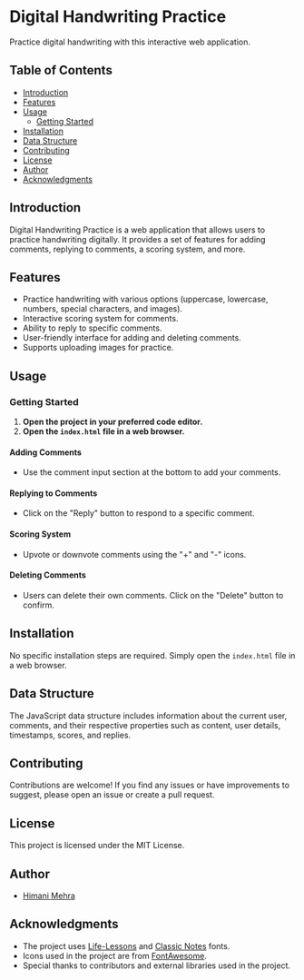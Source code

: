 # Digital Handwriting Practice

Practice digital handwriting with this interactive web application.

## Table of Contents

- [Introduction](#introduction)
- [Features](#features)
- [Usage](#usage)
  - [Getting Started](#getting-started)
- [Installation](#installation)
- [Data Structure](#data-structure)
- [Contributing](#contributing)
- [License](#license)
- [Author](#author)
- [Acknowledgments](#acknowledgments)

## Introduction

Digital Handwriting Practice is a web application that allows users to practice handwriting digitally. It provides a set of features for adding comments, replying to comments, a scoring system, and more.

## Features

- Practice handwriting with various options (uppercase, lowercase, numbers, special characters, and images).
- Interactive scoring system for comments.
- Ability to reply to specific comments.
- User-friendly interface for adding and deleting comments.
- Supports uploading images for practice.

## Usage

### Getting Started

1. **Open the project in your preferred code editor.**
2. **Open the `index.html` file in a web browser.**

#### Adding Comments

- Use the comment input section at the bottom to add your comments.

#### Replying to Comments

- Click on the "Reply" button to respond to a specific comment.

#### Scoring System

- Upvote or downvote comments using the "+" and "-" icons.

#### Deleting Comments

- Users can delete their own comments. Click on the "Delete" button to confirm.

## Installation

No specific installation steps are required. Simply open the `index.html` file in a web browser.

## Data Structure

The JavaScript data structure includes information about the current user, comments, and their respective properties such as content, user details, timestamps, scores, and replies.

## Contributing

Contributions are welcome! If you find any issues or have improvements to suggest, please open an issue or create a pull request.

## License

This project is licensed under the MIT License.

## Author

- [Himani Mehra](https://www.linkedin.com/in/himani-mehra/)

## Acknowledgments

- The project uses [Life-Lessons](https://example-font-library.com/life-lessons) and [Classic Notes](https://example-font-library.com/classic-notes) fonts.
- Icons used in the project are from [FontAwesome](https://fontawesome.com/).
- Special thanks to contributors and external libraries used in the project.
